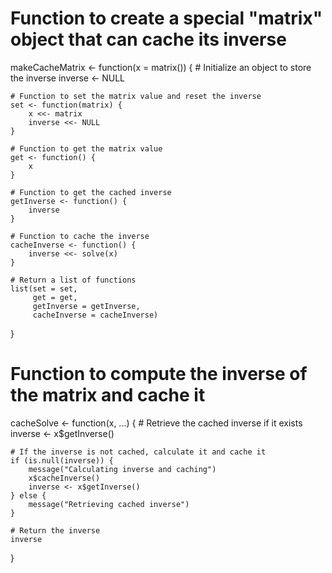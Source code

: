 # Function to create a special "matrix" object that can cache its inverse
makeCacheMatrix <- function(x = matrix()) {
    # Initialize an object to store the inverse
    inverse <- NULL
    
    # Function to set the matrix value and reset the inverse
    set <- function(matrix) {
        x <<- matrix
        inverse <<- NULL
    }
    
    # Function to get the matrix value
    get <- function() {
        x
    }
    
    # Function to get the cached inverse
    getInverse <- function() {
        inverse
    }
    
    # Function to cache the inverse
    cacheInverse <- function() {
        inverse <<- solve(x)
    }
    
    # Return a list of functions
    list(set = set,
         get = get,
         getInverse = getInverse,
         cacheInverse = cacheInverse)
}

# Function to compute the inverse of the matrix and cache it
cacheSolve <- function(x, ...) {
    # Retrieve the cached inverse if it exists
    inverse <- x$getInverse()
    
    # If the inverse is not cached, calculate it and cache it
    if (is.null(inverse)) {
        message("Calculating inverse and caching")
        x$cacheInverse()
        inverse <- x$getInverse()
    } else {
        message("Retrieving cached inverse")
    }
    
    # Return the inverse
    inverse
}

  
